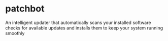# patchbot
An intelligent updater that automatically scans your installed software checks for available updates and installs them to keep your system running smoothly
